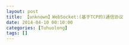 ```yaml
---
layout: post
title: 【unknown】WebSocket:(基于TCP的)通信协议
date: 2014-04-10 00:10:00
categories: [Tuhuolong]
tags: []
---
```

      